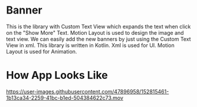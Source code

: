 # Banner
 
This is the library with Custom Text View which expands the text when click on the "Show More" Text.
Motion Layout is used to design the image and text view.
We can easily add the new banners by just using the Custom Text View in xml.
This library is written in Kotlin.
Xml is used for UI.
Motion Layout is used for Animation.

# How App Looks Like




https://user-images.githubusercontent.com/47896958/152815461-1b13ca34-2259-41bc-b1ed-504384622c73.mov



